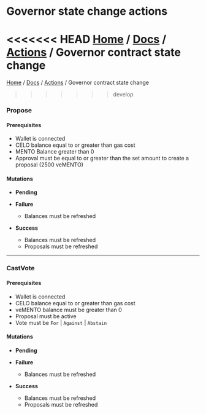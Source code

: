 # Governor state change actions
<<<<<<< HEAD
[Home](../../../README.md) / [Docs](../../index.md) / [Actions](../index.md) / Governor contract state change
=======
[Home](../README.md) / [Docs](../index.md) / [Actions](./index.md) / Governor contract state change
>>>>>>> develop

### Propose
#### Prerequisites

- Wallet is connected
- CELO balance equal to or greater than gas cost
- MENTO Balance greater than 0
- Approval must be equal to or greater than the set amount to create a proposal (2500 veMENTO)

#### Mutations

- **Pending**

- **Failure**
    - Balances must be refreshed

- **Success**
    - Balances must be refreshed
    - Proposals must be refreshed

---

### CastVote
#### Prerequisites

- Wallet is connected
- CELO balance equal to or greater than gas cost
- veMENTO balance must be greater than 0
- Proposal must be active
- Vote must be `For` | `Against` | `Abstain`

#### Mutations

- **Pending**

- **Failure**
    - Balances must be refreshed

- **Success**
    - Balances must be refreshed
    - Proposals must be refreshed